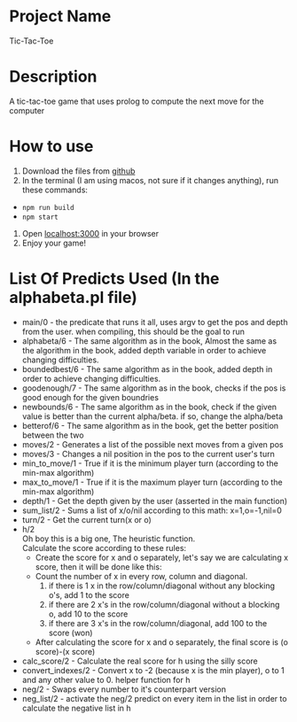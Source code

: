 # Project Name
Tic-Tac-Toe

# Description
A tic-tac-toe game that uses prolog to compute the next move for the computer

# How to use
1. Download the files from [github](https://github.com/pekfoik/Prolog-React-Tic-Tac-Toe)
1. In the terminal (I am using macos, not sure if it changes anything), run these commands:
  * `npm run build`
  * `npm start`
1. Open [localhost:3000](http://localhost:3000) in your browser
1. Enjoy your game!

# List Of Predicts Used (In the alphabeta.pl file)
* main/0 - the predicate that runs it all, uses argv to get the pos and depth from the user. when compiling, this should be the goal to run
* alphabeta/6 - The same algorithm as in the book, Almost the same as the algorithm in the book, added depth variable in order to achieve changing difficulties.
* boundedbest/6 - The same algorithm as in the book, added depth in order to achieve changing difficulties.
* goodenough/7 - The same algorithm as in the book, checks if the pos is good enough for the given boundries
* newbounds/6 - The same algorithm as in the book, check if the given value is better than the current alpha/beta. if so, change the alpha/beta
* betterof/6 - The same algorithm as in the book, get the better position between the two
* moves/2 - Generates a list of the possible next moves from a given pos
* moves/3 - Changes a nil position in the pos to the current user's turn
* min_to_move/1 - True if it is the minimum player turn (according to the min-max algorithm)
* max_to_move/1 - True if it is the maximum player turn (according to the min-max algorithm)
* depth/1 - Get the depth given by the user (asserted in the main function)
* sum_list/2 - Sums a list of x/o/nil according to this math: x=1,o=-1,nil=0
* turn/2 - Get the current turn(x or o)
* h/2  
    Oh boy this is a big one, The heuristic function.  
    Calculate the score according to these rules:
    - Create the score for x and o separately, let's say we are calculating x score, then it will be done like this:
    - Count the number of x in every row, column and diagonal.
        1. if there is 1 x in the row/column/diagonal without any blocking o's, add 1 to the score
        1. if there are 2 x's in the row/column/diagonal without a blocking o, add 10 to the score
        1. if there are 3 x's in the row/column/diagonal, add 100 to the score (won)
    - After calculating the score for x and o separately, the final score is (o score)-(x score)
* calc_score/2 - Calculate the real score for h using the silly score
* convert_indexes/2 - Convert x to -2 (because x is the min player), o to 1 and any other value to 0. helper function for h
* neg/2 - Swaps every number to it's counterpart version
* neg_list/2 - activate the neg/2 predict on every item in the list in order to calculate the negative list in h